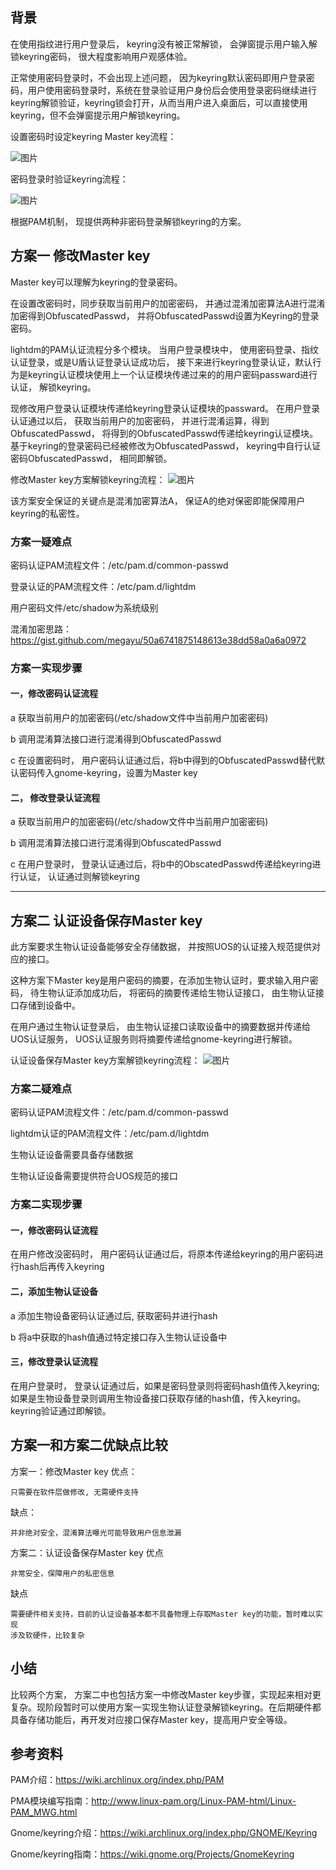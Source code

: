 ## **背景**

在使用指纹进行用户登录后， keyring没有被正常解锁， 会弹窗提示用户输入解锁keyring密码， 很大程度影响用户观感体验。

正常使用密码登录时，不会出现上述问题， 因为keyring默认密码即用户登录密码，用户使用密码登录时，系统在登录验证用户身份后会使用登录密码继续进行keyring解锁验证，keyring锁会打开，从而当用户进入桌面后，可以直接使用keyring，但不会弹窗提示用户解锁keyring。

设置密码时设定keyring Master key流程：

![图片](https://github.com/weizhixiangcoder/image/blob/main/keyring/normal_masterkey.png)

密码登录时验证keyring流程：

![图片](https://github.com/weizhixiangcoder/image/blob/main/keyring/normal_login.png)

根据PAM机制， 现提供两种非密码登录解锁keyring的方案。

## **方案一 修改Master key**

Master key可以理解为keyring的登录密码。

在设置改密码时，同步获取当前用户的加密密码， 并通过混淆加密算法A进行混淆加密得到ObfuscatedPasswd， 并将ObfuscatedPasswd设置为Keyring的登录密码。

lightdm的PAM认证流程分多个模块。 当用户登录模块中， 使用密码登录、指纹认证登录，或是U盾认证登录认证成功后， 接下来进行keyring登录认证，默认行为是keyring认证模块使用上一个认证模块传递过来的的用户密码passward进行认证， 解锁keyring。   

现修改用户登录认证模块传递给keyring登录认证模块的passward。 在用户登录认证通过以后， 获取当前用户的加密密码， 并进行混淆运算，得到ObfuscatedPasswd， 将得到的ObfuscatedPasswd传递给keyring认证模块。 基于keyring的登录密码已经被修改为ObfuscatedPasswd， keyring中自行认证密码ObfuscatedPasswd， 相同即解锁。

修改Master key方案解锁keyring流程：
![图片](https://github.com/weizhixiangcoder/image/blob/main/keyring/swrz1.png)


该方案安全保证的关键点是混淆加密算法A， 保证A的绝对保密即能保障用户keyring的私密性。


### **方案一疑难点**

密码认证PAM流程文件：/etc/pam.d/common-passwd

登录认证的PAM流程文件：/etc/pam.d/lightdm

用户密码文件/etc/shadow为系统级别

混淆加密思路： https://gist.github.com/megayu/50a6741875148613e38dd58a0a6a0972

### **方案一实现步骤**

#### **一，修改密码认证流程**

a 获取当前用户的加密密码(/etc/shadow文件中当前用户加密密码)

b 调用混淆算法接口进行混淆得到ObfuscatedPasswd

c 在设置密码时， 用户密码认证通过后，将b中得到的ObfuscatedPasswd替代默认密码传入gnome-keyring，设置为Master key


#### **二， 修改登录认证流程**

a 获取当前用户的加密密码(/etc/shadow文件中当前用户加密密码)

b 调用混淆算法接口进行混淆得到ObfuscatedPasswd

c 在用户登录时， 登录认证通过后，将b中的ObscatedPasswd传递给keyring进行认证， 认证通过则解锁keyring

------

## **方案二 认证设备保存Master key**

此方案要求生物认证设备能够安全存储数据， 并按照UOS的认证接入规范提供对应的接口。 

这种方案下Master key是用户密码的摘要，在添加生物认证时，要求输入用户密码， 待生物认证添加成功后， 将密码的摘要传递给生物认证接口， 由生物认证接口存储到设备中。

在用户通过生物认证登录后， 由生物认证接口读取设备中的摘要数据并传递给UOS认证服务， UOS认证服务则将摘要传递给gnome-keyring进行解锁。


认证设备保存Master key方案解锁keyring流程：
![图片](https://github.com/weizhixiangcoder/image/blob/main/keyring/swrz2.png)

### **方案二疑难点**

密码认证PAM流程文件：/etc/pam.d/common-passwd

lightdm认证的PAM流程文件：/etc/pam.d/lightdm

生物认证设备需要具备存储数据

生物认证设备需要提供符合UOS规范的接口

### **方案二实现步骤**

#### **一，修改密码认证流程**

在用户修改没密码时， 用户密码认证通过后，将原本传递给keyring的用户密码进行hash后再传入keyring

#### **二，添加生物认证设备** 

a 添加生物设备密码认证通过后,  获取密码并进行hash

b 将a中获取的hash值通过特定接口存入生物认证设备中

#### **三，修改登录认证流程**

在用户登录时， 登录认证通过后，如果是密码登录则将密码hash值传入keyring; 如果是生物设备登录则调用生物设备接口获取存储的hash值，传入keyring。 keyring验证通过即解锁。


## **方案一和方案二优缺点比较**

方案一：修改Master key
优点：
```
只需要在软件层做修改, 无需硬件支持
```

缺点：
```
并非绝对安全，混淆算法曝光可能导致用户信息泄漏
```

方案二：认证设备保存Master key
优点
```
非常安全，保障用户的私密信息
```

缺点
```
需要硬件相关支持，目前的认证设备基本都不具备物理上存取Master key的功能，暂时难以实现
涉及软硬件，比较复杂
```

## **小结**

比较两个方案， 方案二中也包括方案一中修改Master key步骤，实现起来相对更复杂。现阶段暂时可以使用方案一实现生物认证登录解锁keyring。在后期硬件都具备存储功能后，再开发对应接口保存Master key，提高用户安全等级。


## **参考资料**

PAM介绍：https://wiki.archlinux.org/index.php/PAM

PMA模块编写指南：http://www.linux-pam.org/Linux-PAM-html/Linux-PAM_MWG.html

Gnome/keyring介绍：https://wiki.archlinux.org/index.php/GNOME/Keyring

Gnome/keyring指南：https://wiki.gnome.org/Projects/GnomeKeyring
